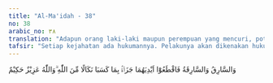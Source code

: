```yaml
---
title: "Al-Ma'idah - 38"
no: 38
arabic_no: ٣٨
translation: "Adapun orang laki-laki maupun perempuan yang mencuri, potonglah tangan keduanya (sebagai) balasan atas perbuatan yang mereka lakukan dan sebagai siksaan dari Allah. Dan Allah Mahaperkasa, Mahabijaksana."
tafsir: "Setiap kejahatan ada hukumannya. Pelakunya akan dikenakan hukuman. Begitu pula halnya seorang pencuri akan dikenakan hukuman karena ia melanggar larangan mencuri. Seseorang, baik laki-laki maupun perempuan yang mengambil harta orang lain dari tempatnya yang layak dengan diam-diam, dinamakan \"pencuri.\"\n\nOrang yang telah akil balig mencuri harta orang lain yang nilainya sekurang-kurangnya seperempat dinar, dengan kemauannya sendiri dan tidak dipaksa, dan mengetahui bahwa perbuatannya itu haram, dilarang oleh agama. Orang itu sudah memenuhi syarat untuk dikenakan hukuman potong tangan kanan, sebagaimana yang diperintahkan dalam ayat ini. \n\nSuatu pencurian dapat ditetapkan apabila ada bukti-bukti atau ada pengakuan dari pencuri itu sendiri, hukuman potong tangan tersebut dapat gugur apabila pencuri itu dimaafkan oleh orang yang dicuri hartanya dengan syarat sebelum perkaranya ditangani oleh yang berwenang. Pelaksanaan hukum potong tangan dilaksanakan oleh orang yang berwenang yang ditunjuk untuk itu, dengan syarat-syarat tertentu.\n\nPenetapan nilai harta yang dicuri, yang dikenakan hukum potong tangan bagi pelakunya yaitu sekurang-kurangnya seperempat dinar sebagaimana tersebut di atas, adalah pendapat jumhur ulama, baik ulama salaf maupun khalaf206 berdasarkan sabda Rasulullah saw sebagai berikut: \n\n\"Rasulullah saw memotong tangan pencuri itu yang mencuri seperempat dinar ke atas.\" (Riwayat al-Bukhari - Muslim dari Aisyah).\n\nSeorang pencuri yang telah dipotong tangan kanannya, kemudian ia mencuri lagi dengan syarat-syarat seperti semula maka dipotonglah kaki kirinya yaitu dari ujung kaki sampai pergelangan. Kalau ia mencuri lagi untuk ketiga kalinya, dipotong lagi tangan kirinya, kalau ia mencuri lagi untuk keempat kalinya, dipotong lagi kaki kanannya, sebagaimana sabda Rasulullah saw mengenai pencuri sebagai berikut: \n\nApabila ia mencuri, potonglah tangan (kanan)nya, kalau ia mencuri lagi potonglah kaki (kiri)nya, kalau masih mencuri lagi potonglah tangan (kiri)nya dan kalau ia masih juga mencuri potonglah kaki (kanan)nya.\" (Riwayat al-Imam al-Syafi'i dari Abu Hurairah).\n\nKalau ini semua sudah dilaksanakan tetapi ia masih juga mencuri untuk kelima kalinya, maka ia di-tazir, artinya diberi hukuman menurut yang ditetapkan oleh penguasa, misalnya dipenjarakan atau diasingkan ke tempat lain, sehingga ia tidak dapat lagi mencuri. Potong tangan ini diperintahkan Allah sebagai hukuman kepada pencuri, baik laki-laki maupun perempuan, karena Allah Mahaperkasa, maka ia tidak akan membiarkan pencuri-pencuri dan manusia lainnya berbuat maksiat. Allah Mahabijaksana di dalam menetapkan sesuatu seperti menetapkan hukum potong tangan bagi pencuri, karena yang demikian itu apabila diperhatikan lebih dalam, tentu dalam pelaksanaannya akan menimbulkan maslahat yang banyak, sekurang-kurangnya dapat membatasi merajalelanya pencurian.\n\nApa saja yang diperintahkan Allah pasti akan mendatangkan maslahat dan apa saja yang dilarang-Nya pasti akan mengakibatkan kerusakan dan kehancuran apabila dilanggar."
---
```

وَالسَّارِقُ وَالسَّارِقَةُ فَاقْطَعُوْٓا اَيْدِيَهُمَا جَزَاۤءًۢ بِمَا كَسَبَا نَكَالًا مِّنَ اللّٰهِ ۗوَاللّٰهُ عَزِيْزٌ حَكِيْمٌ 